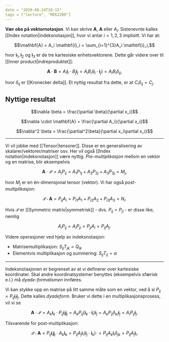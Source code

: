 ```yaml
---
date = "2020-08-24T10:15"
tags = ["lecture", "MEK2200"]
---
```


**Vær obs på vektornotasjon**. Vi kan skrive $\mathbf{A}$, $\mathbf{A}$ eller $A_i$. Sistenevnte kalles [[Index notation|indeksnotasjon]], hvor vi antar $i = 1,2,3$ implisitt. Vi har at:

$$\mathbf{A} = A_i \mathbf{i}_i = \sum_{i=1}^{3}A_i \mathbf{i}_i,$$

hvor $\mathbf{i}_1, \mathbf{i}_2$ og $\mathbf{i}_3$ er de tre kartesiske enhetsvektorene. Dette går videre over til [[Inner product|indreproduktet]]:

$$\mathbf{A}\cdot\mathbf{B} = A_i\mathbf{i}_i\cdot B_j \mathbf{i}_j = A_iB_i (\mathbf{i}_i\cdot\mathbf{i}_j) = A_iB_i \delta_{ij},$$

hvor $\delta_{ij}$ er [[Kronecker delta]]. Et nyttig resultat fra dette, er at $C_i \delta_{ij} = C_j$. 

## Nyttige resultat

$$\nabla \beta = \frac{\partial \beta}{\partial x_i}$$

$$\nabla \cdot \mathbf{A} = \frac{\partial A_i}{\partial x_i}$$

$$\nabla^2 \beta = \frac{\partial^2\beta}{\partial x_i\partial x_i}$$

***

Vi vil jobbe med [[Tensor|tensorer]]. Disse er en generalisering av skalarer/vektorer/matriser osv. Her vil også [[Index notation|indeksnotasjon]] være nyttig. *Pre-multiplikasjon* mellom en vektor og en matrise, blir eksempelvis

$$\mathbf{A}\cdot\mathcal P = A_i P_{ij} = A_1 P_{1j} + A_2 P_{2j} + A_3P_{3j} = M_j,$$

hvor $M_j$ er en én-dimensjonal tensor (vektor). Vi har også *post-multiplikasjon*:

$$\mathcal P \cdot \mathbf A = P_{ij}A_i = P_{i1}A_1 + P_{i2}A_2 + P_{i3}A_3 = N_i.$$

Hvis $\mathcal P$ er [[Symmetric matrix|symmetrisk]] - dvs. $P_{ij} = P_{ji}$ - er disse like, nemlig 

$$A_i P_{ij} = A_iP_{ji} = P_{ji}A_i = P_{ij}A_j.$$

Videre operasjoner ved hjelp av indeksnotasjon:

- Matrisemultiplikasjon: $S_{ij}T_{jk} = Q_{ik}$
- Elementvis multiplikasjon og summering: $S_{ij}T_{ij} = \alpha$

***

Indeksnotasjonen er begrenset av at vi definerer over kartesiske koordinater. Skal andre koordinatsystemer benyttes (eksempelvis sfærisk e.l.) må *dyade-formalismen* innføres.

Vi kan stykke opp en matrise på litt samme måte som en vektor, ved å si $P_{ij} = P_{ij}\mathbf{i}_i\mathbf{i}_j$. Dette kalles *dyadeform*. Bruker vi dette i en multiplikasjonsprosess, vil vi se

$$\mathbf{A} \cdot\mathcal P = A_k\mathbf{i}_k \cdot P_{ij} \mathbf{i}_i \mathbf{j}_j = A_k P_{ij} (\mathbf{i}_k \cdot \mathbf{i}_i) \mathbf{i}_j = A_k P_{ij} \delta_{ki} \mathbf{i}_j = A_i P_{ij} \mathbf{i}_j.$$

Tilsvarende for post-multiplikasjon:

$$\mathcal P \cdot\mathbf{A}  = P_{ij} \mathbf{i}_i \mathbf{j}_j \cdot A_k\mathbf{i}_k = P_{ij} A_j \mathbf{i}_i (\mathbf{i}_j \cdot \mathbf{i}_k)\cdot = P_{ij} A_k \mathbf{i}_i\delta_{jk} = P_{ij} A_j \mathbf{i}_i.$$